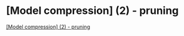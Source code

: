 # [Model compression] (2) - pruning
[[Model compression] (2) - pruning](https://aiwithcloud.com/2022/09/16/model_compression_2___pruning/)